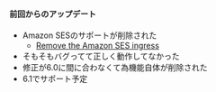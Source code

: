 #### 前回からのアップデート

* Amazon SESのサポートが削除された
  * [Remove the Amazon SES ingress](https://github.com/rails/rails/pull/35972)
* そもそもバグってて正しく動作してなかった
* 修正が6.0に間に合わなくて為機能自体が削除された
* 6.1でサポート予定
